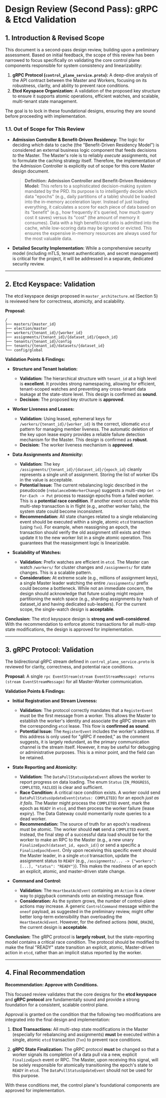 # Design Review (Second Pass): gRPC & Etcd Validation

## 1. Introduction & Revised Scope

This document is a second-pass design review, building upon a preliminary assessment. Based on initial feedback, the scope of this review has been narrowed to focus specifically on validating the core control plane components responsible for system consistency and linearizability:

1.  **gRPC Protocol (`control_plane_service.proto`):** A deep-dive analysis of the API contract between the Master and Workers, focusing on its robustness, clarity, and ability to prevent race conditions.
2.  **Etcd Keyspace Organization:** A validation of the proposed key structure to ensure it supports atomic operations, efficient watches, and scalable, multi-tenant state management.

The goal is to lock in these foundational designs, ensuring they are sound before proceeding with implementation.

### 1.1. Out of Scope for This Review

-   **Admission Controller & Benefit-Driven Residency:** The logic for deciding *which* data to cache (the "Benefit-Driven Residency Model") is considered an external business logic component that feeds decisions *to* the Master. The Master's role is to reliably *execute* assignments, not to formulate the caching strategy itself. Therefore, the implementation of the Admission Controller is explicitly out of scope for this core Master design document.

    > **Definition: Admission Controller and Benefit-Driven Residency Model:** This refers to a sophisticated decision-making system mandated by the PRD. Its purpose is to intelligently decide which data "epochs" (e.g., daily partitions of a table) should be loaded into the in-memory acceleration layer. Instead of just loading everything, it calculates a score for each piece of data based on its "benefit" (e.g., how frequently it's queried, how much query cost it saves) versus its "cost" (the amount of memory it consumes). Data with a high benefit/cost ratio is admitted into the cache, while low-scoring data may be ignored or evicted. This ensures the expensive in-memory resources are always used for the most valuable data.

-   **Detailed Security Implementation:** While a comprehensive security model (including mTLS, tenant authentication, and secret management) is critical for the project, it will be addressed in a separate, dedicated security review.

---

## 2. Etcd Keyspace: Validation

The etcd keyspace design proposed in `master_architecture.md` (Section 5) is reviewed here for correctness, atomicity, and scalability.

**Proposal:**
```text
/
├── masters/{master_id}
├── election/master
├── workers/{tenant_id}/{worker_id}
├── assignments/{tenant_id}/{dataset_id}/{epoch_id}
├── tenants/{tenant_id}/config
├── tenants/{tenant_id}/datasets/{dataset_id}
└── config/global
```

**Validation Points & Findings:**

-   **Structure and Tenant Isolation:**
    -   **Validation:** The hierarchical structure with `tenant_id` at a high level is **excellent**. It provides strong namespacing, allowing for efficient, tenant-scoped watches and preventing any cross-tenant data leakage at the state-store level. This design is confirmed as **sound**.
    -   **Decision:** The proposed key structure is **approved**.

-   **Worker Liveness and Leases:**
    -   **Validation:** Using leased, ephemeral keys for `/workers/{tenant_id}/{worker_id}` is the correct, idiomatic `etcd` pattern for managing member liveness. The automatic deletion of the key upon lease expiry provides a reliable failure detection mechanism for the Master. This design is confirmed as **robust**.
    -   **Decision:** The worker liveness mechanism is **approved**.

-   **Data Assignments and Atomicity:**
    -   **Validation:** The key `/assignments/{tenant_id}/{dataset_id}/{epoch_id}` cleanly represents a single unit of assignment. Storing the list of worker IDs in the value is acceptable.
    -   **Potential Issue:** The current rebalancing logic described in the pseudocode (`rebalanceOnWorkerChange`) suggests a multi-step `Get -> For-Each -> Put` process to reassign epochs from a failed worker. This is a **potential race condition**. If another event occurs while this multi-step transaction is in flight (e.g., another worker fails), the system state could become inconsistent.
    -   **Recommendation:** All state changes related to a single rebalancing event should be executed within a single, atomic `etcd` transaction (using `Txn`). For example, when reassigning an epoch, the transaction should verify the old assignment still exists and then update it to the new worker list in a single atomic operation. This guarantees that the reassignment logic is linearizable.

-   **Scalability of Watches:**
    -   **Validation:** Prefix watches are efficient in `etcd`. The Master can watch `/workers/` for cluster changes and `/assignments/` for state changes. This is a scalable pattern.
    -   **Consideration:** At extreme scale (e.g., millions of assignment keys), a single Master leader watching the entire `/assignments/` prefix could become a bottleneck. While not an immediate concern, the design should acknowledge that future scaling might require partitioning the watch space (e.g., sharding assignments by hash of dataset_id and having dedicated sub-leaders). For the current scope, the single-watch design is **acceptable**.

**Conclusion:** The etcd keyspace design is **strong and well-considered**. With the recommendation to enforce atomic transactions for all multi-step state modifications, the design is approved for implementation.

---

## 3. gRPC Protocol: Validation

The bidirectional gRPC stream defined in `control_plane_service.proto` is reviewed for clarity, correctness, and potential race conditions.

**Proposal:** A single `rpc EventStream(stream EventStreamMessage) returns (stream EventStreamMessage)` for all Master-Worker communication.

**Validation Points & Findings:**

-   **Initial Registration and Stream Liveness:**
    -   **Validation:** The protocol correctly mandates that a `RegisterEvent` must be the first message from a worker. This allows the Master to establish the worker's identity and associate the gRPC stream with the corresponding `etcd` lease. This flow is **confirmed as sound**.
    -   **Potential Issue:** The `RegisterEvent` includes the worker's address. If this address is only used for "gRPC if needed," as the comment suggests, it is largely redundant, as the primary communication channel is the stream itself. However, it may be useful for debugging or administrative purposes. This is a minor point, and the field can be retained.

-   **State Reporting and Atomicity:**
    -   **Validation:** The `DataPullStatusUpdateEvent` allows the worker to report progress on data loading. The enum `Status` (`IN_PROGRESS`, `COMPLETED`, `FAILED`) is clear and sufficient.
    -   **Race Condition:** A critical race condition exists. A worker could send `DataPullStatusUpdateEvent{status: COMPLETED}` for an epoch *just as it fails*. The Master might process the `COMPLETED` event, mark the epoch as `READY` in `etcd`, and then process the worker failure (lease expiry). The Data Gateway could momentarily route queries to a dead worker.
    -   **Recommendation:** The source of truth for an epoch's readiness must be atomic. The worker should **not** send a `COMPLETED` event. Instead, the final step of a successful data load should be for the worker to make an RPC to the Master (e.g., a new unary `FinalizeEpoch(dataset_id, epoch_id)`) or send a specific a `FinalizeEpochEvent`. Only upon receiving this specific event should the Master leader, in a single `etcd` transaction, update the assignment status to `READY` (e.g., `/assignments/... -> {"workers": [...], "status": "READY"}`). This makes the readiness of an epoch an explicit, atomic, and master-driven state change.

-   **Command and Control:**
    -   **Validation:** The `HeartbeatAckEvent` containing an `Action` is a clever way to piggyback commands onto an existing message flow.
    -   **Consideration:** As the system grows, the number of control-plane actions may increase. A generic `ControlCommand` message within the `oneof` payload, as suggested in the preliminary review, might offer better long-term extensibility than overloading the `HeartbeatAckEvent`. However, for the defined actions (`NONE`, `DRAIN`), the current design is **acceptable**.

**Conclusion:** The gRPC protocol is **largely robust**, but the state-reporting model contains a critical race condition. The protocol should be modified to make the final "READY" state transition an explicit, atomic, Master-driven action in `etcd`, rather than an implicit status reported by the worker.

---

## 4. Final Recommendation

**Recommendation: Approve with Conditions.**

This focused review validates that the core designs for the **etcd keyspace** and **gRPC protocol** are fundamentally sound and provide a strong foundation for a consistent, scalable control plane.

Approval is granted on the condition that the following two modifications are integrated into the final design and implementation:

1.  **Etcd Transactions:** All multi-step state modifications in the Master (especially for rebalancing and assignments) **must** be executed within a single, atomic `etcd` transaction (`Txn`) to prevent race conditions.

2.  **gRPC State Finalization:** The gRPC protocol **must** be changed so that a worker signals its completion of a data pull via a new, explicit `FinalizeEpoch` event or RPC. The Master, upon receiving this signal, will be solely responsible for atomically transitioning the epoch's state to `READY` in `etcd`. The `DataPullStatusUpdateEvent` should not be used for this purpose.

With these conditions met, the control plane's foundational components are approved for implementation.